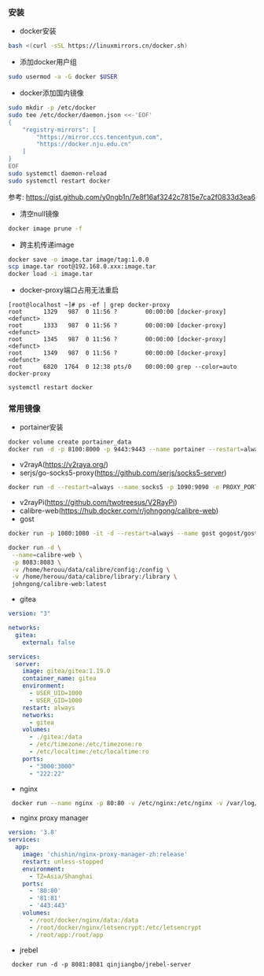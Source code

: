 ### 安装

* docker安装

```bash
bash <(curl -sSL https://linuxmirrors.cn/docker.sh)
```

* 添加docker用户组

```bash
sudo usermod -a -G docker $USER
```

* docker添加国内镜像

```bash
sudo mkdir -p /etc/docker
sudo tee /etc/docker/daemon.json <<-'EOF'
{
    "registry-mirrors": [
        "https://mirror.ccs.tencentyun.com",
        "https://docker.nju.edu.cn"
    ]
}
EOF
sudo systemctl daemon-reload
sudo systemctl restart docker
```

参考: <https://gist.github.com/y0ngb1n/7e8f16af3242c7815e7ca2f0833d3ea6>

* 清空null镜像

```bash
docker image prune -f
```

* 跨主机传递image

```bash
docker save -o image.tar image/tag:1.0.0
scp image.tar root@192.168.0.xxx:image.tar
docker load -i image.tar  
```

* docker-proxy端口占用无法重启

```text
[root@localhost ~]# ps -ef | grep docker-proxy
root      1329   987  0 11:56 ?        00:00:00 [docker-proxy] <defunct>
root      1333   987  0 11:56 ?        00:00:00 [docker-proxy] <defunct>
root      1345   987  0 11:56 ?        00:00:00 [docker-proxy] <defunct>
root      1349   987  0 11:56 ?        00:00:00 [docker-proxy] <defunct>
root      6820  1764  0 12:38 pts/0    00:00:00 grep --color=auto docker-proxy

systemctl restart docker
```

### 常用镜像

* portainer安装

```bash
docker volume create portainer_data
docker run -d -p 8100:8000 -p 9443:9443 --name portainer --restart=always -v /var/run/docker.sock:/var/run/docker.sock -v portainer_data:/data portainer/portainer-ce:2.17.1
```

* v2rayA(<https://v2raya.org/>)
* serjs/go-socks5-proxy(<https://github.com/serjs/socks5-server>)

```bash
docker run -d --restart=always --name socks5 -p 1090:9090 -e PROXY_PORT=9090 serjs/go-socks5-proxy
```

* v2rayPi(<https://github.com/twotreesus/V2RayPi>)
* calibre-web(<https://hub.docker.com/r/johngong/calibre-web>)
* gost

```bash
docker run -p 1080:1080 -it -d --restart=always --name gost gogost/gost -L socks5://:1080
```

```bash
docker run -d \
 --name=calibre-web \
 -p 8083:8083 \
 -v /home/herouu/data/calibre/config:/config \
 -v /home/herouu/data/calibre/library:/library \
 johngong/calibre-web:latest
```

* gitea

```yaml
version: "3"

networks:
  gitea:
    external: false

services:
  server:
    image: gitea/gitea:1.19.0
    container_name: gitea
    environment:
      - USER_UID=1000
      - USER_GID=1000
    restart: always
    networks:
      - gitea
    volumes:
      - ./gitea:/data
      - /etc/timezone:/etc/timezone:ro
      - /etc/localtime:/etc/localtime:ro
    ports:
      - "3000:3000"
      - "222:22"
```

* nginx

```bash
 docker run --name nginx -p 80:80 -v /etc/nginx:/etc/nginx -v /var/log/nginx:/var/log/nginx -d nginx
```

* nginx proxy manager

```yaml
version: '3.8'
services:
  app:
    image: 'chishin/nginx-proxy-manager-zh:release'
    restart: unless-stopped
    environment:
      - TZ=Asia/Shanghai
    ports:
      - '80:80'
      - '81:81'
      - '443:443'
    volumes:
      - /root/docker/nginx/data:/data
      - /root/docker/nginx/letsencrypt:/etc/letsencrypt
      - /root/app:/root/app
```

* jrebel

```shell
 docker run -d -p 8081:8081 qinjiangbo/jrebel-server
```
